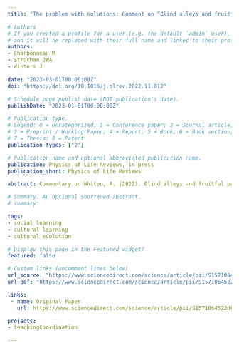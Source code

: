 ```yaml
---
title: "The problem with solutions: Comment on “Blind alleys and fruitful pathways in the comparative study of cultural cognition” by Andrew Whiten"

# Authors
# If you created a profile for a user (e.g. the default `admin` user), write the username (folder name) here 
# and it will be replaced with their full name and linked to their profile.
authors:
- Charbonneau M
- Strachan JWA
- Winters J

date: "2023-03-01T00:00:00Z"
doi: "https://doi.org/10.1016/j.plrev.2022.11.012"

# Schedule page publish date (NOT publication's date).
publishDate: "2023-01-01T00:00:00Z"

# Publication type.
# Legend: 0 = Uncategorized; 1 = Conference paper; 2 = Journal article;
# 3 = Preprint / Working Paper; 4 = Report; 5 = Book; 6 = Book section;
# 7 = Thesis; 8 = Patent
publication_types: ["2"]

# Publication name and optional abbreviated publication name.
publication: Physics of Life Reviews, in press
publication_short: Physics of Life Reviews

abstract: Commentary on Whiten, A. (2022). Blind alleys and fruitful pathways in the comparative study of cultural cognition. Physics of Life Reviews, 43. pp.211-238.

# Summary. An optional shortened abstract.
# summary: 

tags: 
- social learning
- cultural learning
- cultural evolution 

# Display this page in the Featured widget?
featured: false

# Custom links (uncomment lines below)
url_source: "https://www.sciencedirect.com/science/article/pii/S1571064522000872"
url_pdf: "https://www.sciencedirect.com/science/article/pii/S1571064522000872/pdfft"

links:
 - name: Original Paper
   url: https://www.sciencedirect.com/science/article/pii/S1571064522000677

projects:
- teachingCoordination

---
```



